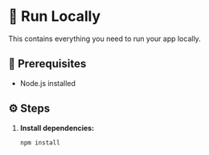 # 🚀 Run Locally

This contains everything you need to run your app locally.

## 🧩 Prerequisites
- Node.js installed

## ⚙️ Steps

1. **Install dependencies:**
   ```bash
   npm install
